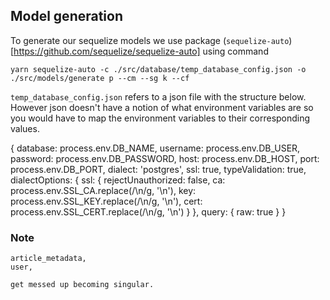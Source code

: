 ## Model generation

To generate our sequelize models we use package (`sequelize-auto`)[https://github.com/sequelize/sequelize-auto] using command

```
yarn sequelize-auto -c ./src/database/temp_database_config.json -o ./src/models/generate p --cm --sg k --cf
```

`temp_database_config.json` refers to a json file with the structure below.
However json doesn't have a notion of what environment variables are so you would have to
map the environment variables to their corresponding values.

{
database: process.env.DB_NAME,
username: process.env.DB_USER,
password: process.env.DB_PASSWORD,
host: process.env.DB_HOST,
port: process.env.DB_PORT,
dialect: 'postgres',
ssl: true,
typeValidation: true,
dialectOptions: {
ssl: {
rejectUnauthorized: false,
ca: process.env.SSL_CA.replace(/\\n/g, '\n'),
key: process.env.SSL_KEY.replace(/\\n/g, '\n'),
cert: process.env.SSL_CERT.replace(/\\n/g, '\n')
}
},
query: { raw: true }
}

### Note

```
article_metadata,
user,

get messed up becoming singular.
```
